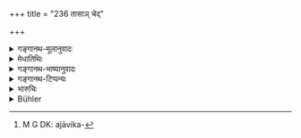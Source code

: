 +++
title = "236 तासाञ् चेद्"

+++

<details><summary>गङ्गानथ-मूलानुवादः</summary>

When however, they are grazing together in the forest, duly protected,—if a wolf pounces upon one and kills it,—the keeper is not to blame.—(236)
</details>

<details><summary>मेधातिथिः</summary>

"अजाविके"[^१०५] पूर्वश्लोके जात्यपेक्षं द्विवचनम् । पशुशकुनिद्वन्द्वत्वाद् विभाषितैकवद्भावः । इह तु **तासाम्** इति व्यक्त्यपेक्षो बहुवचने परामर्शः । **अवरुद्धानां** **मिथ** एकत्र प्रदेशे स्थापितानां संहतीभूतानां दिग्भ्यो विदिग्भ्यश् च निरुद्धगमनानां **वने चरन्तीनां** दृष्टिगोचराणाम्, यदि कुतश्चन कुञ्जात् संचारणोत्पतनानुक्रमेण निष्क्रम्य **वृको हन्यान्** **न पालो** दोषभाग् । अशक्यं ह्य् अनेकवृक्षक्षुपशरवल्लीगहनं वनं निर्विवरीकर्तुम्, छिद्रानुसारिणश् च वृकाः । **मिथो**ग्रहणाच् चातिदूरविप्रकृष्टासु वधे दोष एव । पालहस्तगताः पशवस् तदुपेक्षायां यदि दोषम् आप्नुयुः स पालेनैव समाधेय इति सिद्धे एष प्रपञ्चः सुखावबोधार्थः ॥ ८.२३६ ॥


[^१०५]:
     M G DK: ajāvika-
</details>

<details><summary>गङ्गानथ-भाष्यानुवादः</summary>

In the preceding verse the dual number in ‘*ajāvike*’ (‘goats and sheep’) is based upon the fact that *two* kinds of animals are meant; though in reality, being a copulative compound of the names of ‘animals,’ it should have taken the singular ending. In the present verse we have the feminine plural, in consideration of the individual animals concerned.

‘*Duty protected*,’ ‘*together*’;—kept together, flocked in one place; having their movements hitherto duly checked;—while grazing in the forest, before the eyes of the keeper;—if a wolf should suddenly emerge out of a thicket and pounce upon and kill one of them;—in this case the keeper is not to be blamed. Because it is absolutely impossible for a man to shut out every little opening in the forest, consisting as it does of endless trees and thickets and creepers; and wolves are always on the lookout for such openings.

The addition of the term ‘*together*’ shows that if they are allowed to roam about long distances, then if any is killed, the blame does lie with the keeper. The animals are in the hands of the keeper; so that if they come to harm through his carelessness, it should be made good by the keeper himself. It is for the purpose of making this simple fact easily understood that the author has had recourse to these detailed assertions.—(236)
</details>

<details><summary>गङ्गानथ-टिप्पन्यः</summary>

This verse is quoted in *Vivādaratnākara* (p. 175), which explains ‘*mithaḥ*’ as ‘herded together’,—‘*tatra*’ *i.e*., on the death of the cow;—in *Parāśaramādhava* (Vyavahāra, p. 265), which explains ‘*avaruddhānām*’ as ‘herded together by the keeper’ and in *Aparārka* (p. 773).
</details>

<details><summary>भारुचिः</summary>

अशक्यत्वाद् अटव्यां बहुवृक्षक्षुपगर्तायां तत्संरक्षणस्य मिथश् चरन्तीनां न पालापराधः । एतेन गोमहिष्यादि व्याख्यातम् । उक्तो गोसंरक्षणविधिः । पशुपीडापशुसंहारार्थम् इदम् उच्य[ते] ॥ ८.२३५ ॥
</details>

<details><summary>Bühler</summary>

236	But if they, kept in (proper) order, graze together in the forest, and a wolf, suddenly jumping on one of them, kills it, the herdsman shall bear in that case no responsibility.
</details>

